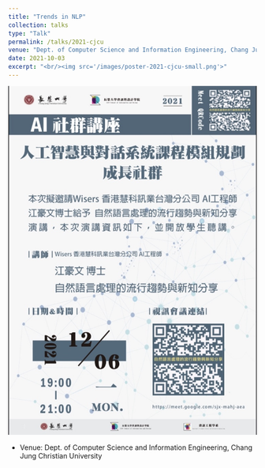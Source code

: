 ```yaml
---
title: "Trends in NLP"
collection: talks
type: "Talk"
permalink: /talks/2021-cjcu
venue: "Dept. of Computer Science and Information Engineering, Chang Jung Christian University"
date: 2021-10-03
excerpt: "<br/><img src='/images/poster-2021-cjcu-small.png'>"
---
```


![](/images/poster-2021-cjcu.png)
- Venue: Dept. of Computer Science and Information Engineering, Chang Jung Christian University
